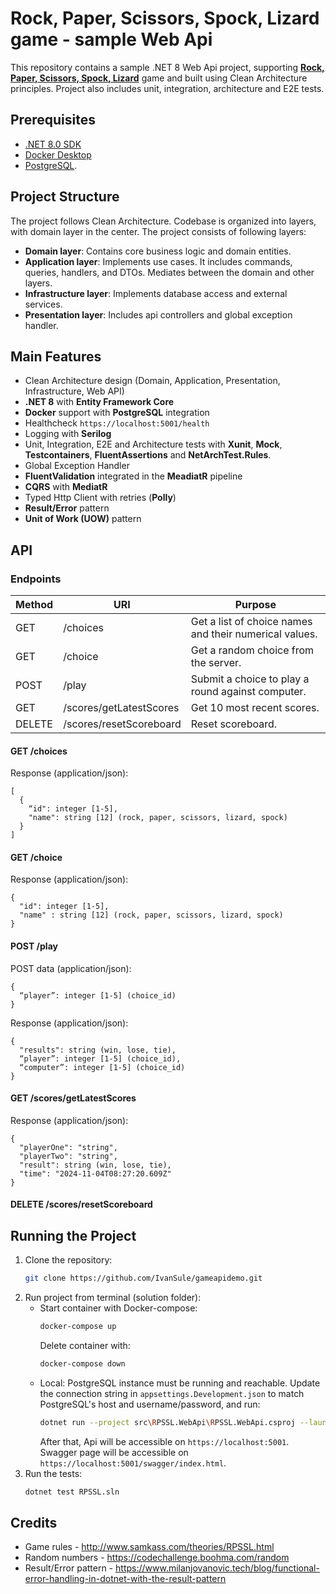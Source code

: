 # Rock, Paper, Scissors, Spock, Lizard game - sample Web Api

This repository contains a sample .NET 8 Web Api project, supporting [**Rock, Paper, Scissors, Spock, Lizard**](http://www.samkass.com/theories/RPSSL.html) game and built using Clean Architecture principles. Project also includes unit, integration, architecture and E2E tests.

## Prerequisites

- [.NET 8.0 SDK](https://dotnet.microsoft.com/en-us/download/dotnet/8.0)
- [Docker Desktop](https://www.docker.com/products/docker-desktop)
- [PostgreSQL](https://www.postgresql.org/).

## Project Structure
The project follows Clean Architecture. Codebase is organized into layers, with domain layer in the center.
The project consists of following layers:

- **Domain layer**: Contains core business logic and domain entities.
- **Application layer**: Implements use cases. It includes commands, queries, handlers, and DTOs. Mediates between the domain and other layers.
- **Infrastructure layer**: Implements database access and external services.
- **Presentation layer**: Includes api controllers and global exception handler.

## Main Features
- Clean Architecture design (Domain, Application, Presentation, Infrastructure, Web API)
- **.NET 8** with **Entity Framework Core**
- **Docker** support with **PostgreSQL** integration
- Healthcheck `https://localhost:5001/health`
- Logging with **Serilog**
- Unit, Integration, E2E and Architecture tests with **Xunit**, **Mock**, **Testcontainers**, **FluentAssertions** and **NetArchTest.Rules**.
- Global Exception Handler
- **FluentValidation** integrated in the **MeadiatR** pipeline
- **CQRS** with **MediatR**
- Typed Http Client with retries (**Polly**)
- **Result/Error** pattern
- **Unit of Work (UOW)** pattern

## API
### Endpoints
Method | URI | Purpose
------ |  ------------ | -------
GET | /choices | Get a list of choice names and their numerical values.
GET | /choice | Get a random choice from the server.
POST | /play | Submit a choice to play a round against computer.
GET | /scores/getLatestScores | Get 10 most recent scores.
DELETE | /scores/resetScoreboard | Reset scoreboard.

#### GET /choices
Response (application/json):
```
[
  {
    “id": integer [1-5],
    "name": string [12] (rock, paper, scissors, lizard, spock)
  }
]
```

#### GET /choice
Response (application/json):
```
{
  "id": integer [1-5],
  "name" : string [12] (rock, paper, scissors, lizard, spock)
}
```

#### POST /play

POST data (application/json):
```
{
  “player”: integer [1-5] (choice_id)
}
```

Response (application/json):
``` 
{
  "results": string (win, lose, tie),
  “player”: integer [1-5] (choice_id),
  “computer”: integer [1-5] (choice_id)
}
```
#### GET /scores/getLatestScores
Response (application/json):
```
{
  "playerOne": "string",
  "playerTwo": "string",
  "result": string (win, lose, tie),
  "time": "2024-11-04T08:27:20.609Z"
}
```
#### DELETE /scores/resetScoreboard

## Running the Project

1. Clone the repository:
   ```bash
   git clone https://github.com/IvanSule/gameapidemo.git
   ```
2. Run project from terminal (solution folder):
   - Start container with Docker-compose:
     ```bash
     docker-compose up
     ```
     Delete container with:
     ```bash
     docker-compose down
     ```
   - Local: PostgreSQL instance must be running and reachable. Update the connection string in `appsettings.Development.json` to match PostgreSQL's host and username/password, and run:
     ```bash
     dotnet run --project src\RPSSL.WebApi\RPSSL.WebApi.csproj --launch-profile "https"
     ```
     After that, Api will be accessible on `https://localhost:5001`. Swagger page will be accessible on `https://localhost:5001/swagger/index.html`.
3. Run the tests:
   ```bash
   dotnet test RPSSL.sln
   ```
## Credits
- Game rules - http://www.samkass.com/theories/RPSSL.html
- Random numbers - https://codechallenge.boohma.com/random
- Result/Error pattern - https://www.milanjovanovic.tech/blog/functional-error-handling-in-dotnet-with-the-result-pattern
